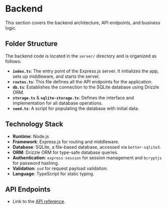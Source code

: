 # Backend

This section covers the backend architecture, API endpoints, and business logic.

## Folder Structure

The backend code is located in the `server/` directory and is organized as follows:

- **`index.ts`**: The entry point of the Express.js server. It initializes the app, sets up middleware, and starts the server.
- **`routes.ts`**: This file defines all the API endpoints for the application.
- **`db.ts`**: Establishes the connection to the SQLite database using Drizzle ORM.
- **`storage.ts`** & **`sqlite-storage.ts`**: Defines the interface and implementation for all database operations.
- **`seed.ts`**: A script for populating the database with initial data.

## Technology Stack

- **Runtime**: Node.js
- **Framework**: Express.js for routing and middleware.
- **Database**: SQLite, a file-based database, accessed via `better-sqlite3`.
- **ORM**: Drizzle ORM for type-safe database queries.
- **Authentication**: `express-session` for session management and `bcryptjs` for password hashing.
- **Validation**: `zod` for request payload validation.
- **Language**: TypeScript for static typing.

## API Endpoints

- Link to the [API reference](./api/README.md).
